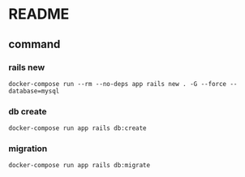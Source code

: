 # README

## command
### rails new
```
docker-compose run --rm --no-deps app rails new . -G --force --database=mysql
```

### db create
```
docker-compose run app rails db:create
```

### migration
```
docker-compose run app rails db:migrate
```
